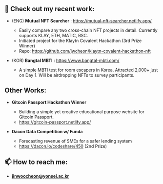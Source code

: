 ## 👋 Check out my recent work:

- (ENG) **Mutual NFT Searcher** : https://mutual-nft-searcher.netlify.app/
  - Easily compare any two cross-chain NFT projects in detail. Currently supports KLAY, ETH, MATIC, BSC.
  - Initiated project for the Klaytn Covalent Hackathon (3rd Prize Winner)
  - Repo: https://github.com/jwcheon/klaytn-covalent-hackathon-nft

- (KOR) **Bangtal MBTI** : https://www.bangtal-mbti.com/
  - A simple MBTI test for room escapers in Korea. Attracted 2,000+ just on Day 1. Will be airdropping NFTs to survey participants.


## Other Works:

- **Gitcoin Passport Hackathon Winner**
  - Building a simple yet creative educational purpose website for Gitcoin Passport.
  - https://gitcoin-passport.netlify.app/
  
- **Dacon Data Competition w/ Funda**
  - Forecasting revenue of SMEs for a safer lending system
  - https://dacon.io/codeshare/450 (2nd Prize)

## 📫 How to reach me:
- **jinwoocheon@yonsei.ac.kr**

